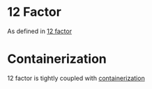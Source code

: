 # 12 Factor

As defined in [12 factor](https://12factor.net/)


# Containerization

12 factor is tightly coupled with [containerization](containerization.md)

